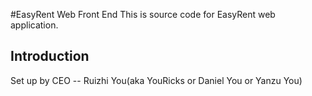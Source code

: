 #EasyRent Web Front End
This is source code for EasyRent web application.
## Introduction
Set up by CEO -- Ruizhi You(aka YouRicks or Daniel You or Yanzu You)
